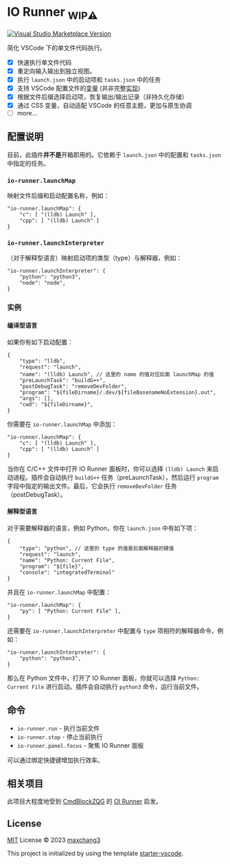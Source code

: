 # IO Runner <sub>**WIP⚠️**</sub>

<a href="https://marketplace.visualstudio.com/items?itemName=antfu.ext-name" target="__blank"><img src="https://img.shields.io/visual-studio-marketplace/v/antfu.ext-name.svg?color=eee&amp;label=VS%20Code%20Marketplace&logo=visual-studio-code" alt="Visual Studio Marketplace Version" /></a> 

简化 VSCode 下的单文件代码执行。

* [x] 快速执行单文件代码
* [x] 重定向输入输出到独立视图。
* [x] 执行 `launch.json` 中的启动项和 `tasks.json` 中的任务
* [x] 支持 VSCode 配置文件的[变量](https://code.visualstudio.com/docs/editor/variables-reference)  (并非完整[实现](https://github.com/DominicVonk/vscode-variables))
* [x] 根据文件后缀选择启动项，恢复输出/输出记录（非持久化存储）
* [x] 通过 CSS 变量，自动适配 VSCode 的任意主题，更加与原生协调
* [ ] more...

## 配置说明

目前，此插件**并不是**开箱即用的。它依赖于 `launch.json` 中的配置和 `tasks.json` 中指定的任务。

### `io-runner.launchMap`

映射文件后缀和启动配置名称，例如：

```jsonc
"io-runner.launchMap": {
    "c": [ "(lldb) Launch" ],
    "cpp": [ "(lldb) Launch" ]
}
```

### `io-runner.launchInterpreter`

（对于解释型语言）映射启动项的类型（type）与解释器，例如：

```jsonc
"io-runner.launchInterpreter": {
    "python": "python3",
    "node": "node",
}
```

### 实例

#### 编译型语言

如果你有如下启动配置：

```jsonc
{
    "type": "lldb",
    "request": "launch",
    "name": "(lldb) Launch", // 这里的 name 的值对应后面 launchMap 的值
    "preLaunchTask": "buildG++",
    "postDebugTask": "removeDevFolder",
    "program": "${fileDirname}/.dev/${fileBasenameNoExtension}.out",
    "args": [],
    "cwd": "${fileDirname}",
}
```

你需要在 `io-runner.launchMap` 中添加：

```jsonc
"io-runner.launchMap": {
    "c": [ "(lldb) Launch" ],
    "cpp": [ "(lldb) Launch" ]
}
```

当你在 C/C++ 文件中打开 IO Runner 面板时，你可以选择 `(lldb) Launch` 来启动进程。插件会自动执行 `buildG++` 任务（preLaunchTask），然后运行 `program` 字段中指定的输出文件。最后，它会执行 `removeDevFolder` 任务（postDebugTask）。

#### 解释型语言

对于需要解释器的语言，例如 Python，你在 `launch.json` 中有如下项：

```jsonc
{
    "type": "python", // 这里的 type 的值是后面解释器的键值
    "request": "launch",
    "name": "Python: Current File",
    "program": "${file}",
    "console": "integratedTerminal"
}
```

并且在 `io-runner.launchMap` 中配置：

```jsonc
"io-runner.launchMap": {
    "py": [ "Python: Current File" ],
}
```

还需要在 `io-runner.launchInterpreter` 中配置与 `type` 项相符的解释器命令，例如：

```jsonc
"io-runner.launchInterpreter": {
    "python": "python3",
}
```

那么在 Python 文件中，打开了 IO Runner 面板，你就可以选择 `Python: Current File` 进行启动。插件会自动执行 `python3` 命令，运行当前文件。

## 命令

- `io-runner.run` - 执行当前文件
- `io-runner.stop` - 停止当前执行
- `io-runner.panel.focus` - 聚焦 IO Runner 面板

可以通过绑定快捷键增加执行效率。

## 相关项目

此项目大程度地受到 [CmdBlockZQG](https://github.com/CmdBlockZQG/) 的 [OI Runner](https://github.com/CmdBlockZQG/oi-runner/) 启发。

## License

[MIT](https://github.com/maxchang3/io-runner/blob/main/LICENSE) License © 2023 [maxchang3](https://github.com/maxchang3)

This project is initialized by using the template [starter-vscode](https://github.com/antfu/starter-vscode).
